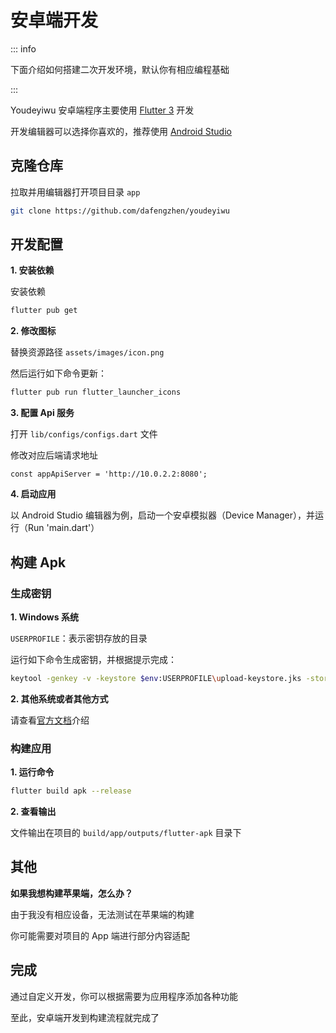 # 安卓端开发

::: info

下面介绍如何搭建二次开发环境，默认你有相应编程基础

:::

Youdeyiwu 安卓端程序主要使用 [Flutter 3](https://flutter.dev) 开发

开发编辑器可以选择你喜欢的，推荐使用 [Android Studio](https://developer.android.com/studio)

## 克隆仓库

拉取并用编辑器打开项目目录 ```app```

```sh
git clone https://github.com/dafengzhen/youdeyiwu
```

## 开发配置

**1. 安装依赖**

安装依赖

```sh
flutter pub get
```

**2. 修改图标**

替换资源路径 ```assets/images/icon.png```

然后运行如下命令更新：

```sh
flutter pub run flutter_launcher_icons
```

**3. 配置 Api 服务**

打开 ```lib/configs/configs.dart``` 文件

修改对应后端请求地址

```text
const appApiServer = 'http://10.0.2.2:8080';
```

**4. 启动应用**

以 Android Studio 编辑器为例，启动一个安卓模拟器（Device Manager），并运行（Run 'main.dart'）

## 构建 Apk

### 生成密钥

**1. Windows 系统**

```USERPROFILE```：表示密钥存放的目录

运行如下命令生成密钥，并根据提示完成：

```sh
keytool -genkey -v -keystore $env:USERPROFILE\upload-keystore.jks -storetype JKS -keyalg RSA -keysize 2048 -validity 10000 -alias upload
```

**2. 其他系统或者其他方式**

请查看[官方文档](https://docs.flutter.dev/deployment/android#create-an-upload-keystore)介绍

### 构建应用

**1. 运行命令**

```sh
flutter build apk --release
```

**2. 查看输出**

文件输出在项目的 ```build/app/outputs/flutter-apk``` 目录下

## 其他

**如果我想构建苹果端，怎么办？**

由于我没有相应设备，无法测试在苹果端的构建

你可能需要对项目的 App 端进行部分内容适配

## 完成

通过自定义开发，你可以根据需要为应用程序添加各种功能

至此，安卓端开发到构建流程就完成了

